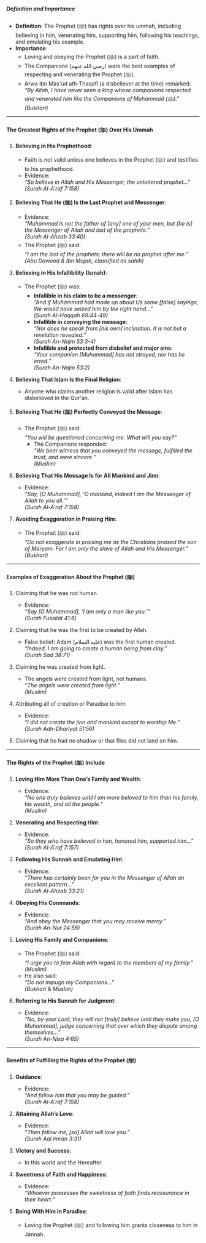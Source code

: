 ##### **Definition and Importance**  
- **Definition**: The Prophet (ﷺ) has rights over his ummah, including believing in him, venerating him, supporting him, following his teachings, and emulating his example.  
- **Importance**:  
  - Loving and obeying the Prophet (ﷺ) is a part of faith.  
  - The Companions (رضي الله عنهم) were the best examples of respecting and venerating the Prophet (ﷺ).  
  - Arwa ibn Mas'ud ath-Thaqafi (a disbeliever at the time) remarked:  
    *“By Allah, I have never seen a king whose companions respected and venerated him like the Companions of Muhammad (ﷺ).”*  
    *(Bukhari)*  

---

#### **The Greatest Rights of the Prophet (ﷺ) Over His Ummah**  
1. **Believing in His Prophethood**:  
   - Faith is not valid unless one believes in the Prophet (ﷺ) and testifies to his prophethood.  
   - Evidence:  
     *“So believe in Allah and His Messenger, the unlettered prophet...”*  
     *(Surah Al-A'raf 7:158)*  

2. **Believing That He (ﷺ) Is the Last Prophet and Messenger**:  
   - Evidence:  
     *“Muhammad is not the father of [any] one of your men, but [he is] the Messenger of Allah and last of the prophets.”*  
     *(Surah Al-Ahzab 33:40)*  
   - The Prophet (ﷺ) said:  
     *“I am the last of the prophets; there will be no prophet after me.”*  
     *(Abu Dawood & Ibn Majah, classified as sahih)*  

3. **Believing in His Infallibility (Ismah)**:  
   - The Prophet (ﷺ) was:  
     - **Infallible in his claim to be a messenger**:  
       *“And if Muhammad had made up about Us some [false] sayings, We would have seized him by the right hand...”*  
       *(Surah Al-Haqqah 69:44-49)*  
     - **Infallible in conveying the message**:  
       *“Nor does he speak from [his own] inclination. It is not but a revelation revealed.”*  
       *(Surah An-Najm 53:3-4)*  
     - **Infallible and protected from disbelief and major sins**:  
       *“Your companion [Muhammad] has not strayed, nor has he erred.”*  
       *(Surah An-Najm 53:2)*  

4. **Believing That Islam Is the Final Religion**:  
   - Anyone who claims another religion is valid after Islam has disbelieved in the Qur'an.  

5. **Believing That He (ﷺ) Perfectly Conveyed the Message**:  
   - The Prophet (ﷺ) said:  
     *“You will be questioned concerning me. What will you say?”*  
     - The Companions responded:  
       *“We bear witness that you conveyed the message, fulfilled the trust, and were sincere.”*  
       *(Muslim)*  

6. **Believing That His Message Is for All Mankind and Jinn**:  
   - Evidence:  
     *“Say, [O Muhammad], ‘O mankind, indeed I am the Messenger of Allah to you all.’”*  
     *(Surah Al-A'raf 7:158)*  

7. **Avoiding Exaggeration in Praising Him**:  
   - The Prophet (ﷺ) said:  
     *“Do not exaggerate in praising me as the Christians praised the son of Maryam. For I am only the slave of Allah and His Messenger.”*  
     *(Bukhari)*  

---

#### **Examples of Exaggeration About the Prophet (ﷺ)**  
1. Claiming that he was not human.  
   - Evidence:  
     *“Say [O Muhammad], ‘I am only a man like you.’”*  
     *(Surah Fussilat 41:6)*  

2. Claiming that he was the first to be created by Allah.  
   - False belief: Adam (عليه السلام) was the first human created.  
     *“Indeed, I am going to create a human being from clay.”*  
     *(Surah Sad 38:71)*  

3. Claiming he was created from light.  
   - The angels were created from light, not humans.  
     *“The angels were created from light.”*  
     *(Muslim)*  

4. Attributing all of creation or Paradise to him.  
   - Evidence:  
     *“I did not create the jinn and mankind except to worship Me.”*  
     *(Surah Adh-Dhariyat 51:56)*  

5. Claiming that he had no shadow or that flies did not land on him.  

---

#### **The Rights of the Prophet (ﷺ) Include**  
1. **Loving Him More Than One’s Family and Wealth**:  
   - Evidence:  
     *“No one truly believes until I am more beloved to him than his family, his wealth, and all the people.”*  
     *(Muslim)*  

2. **Venerating and Respecting Him**:  
   - Evidence:  
     *“So they who have believed in him, honored him, supported him...”*  
     *(Surah Al-A'raf 7:157)*  

3. **Following His Sunnah and Emulating Him**:  
   - Evidence:  
     *“There has certainly been for you in the Messenger of Allah an excellent pattern...”*  
     *(Surah Al-Ahzab 33:21)*  

4. **Obeying His Commands**:  
   - Evidence:  
     *“And obey the Messenger that you may receive mercy.”*  
     *(Surah An-Nur 24:56)*  

5. **Loving His Family and Companions**:  
   - The Prophet (ﷺ) said:  
     *“I urge you to fear Allah with regard to the members of my family.”*  
     *(Muslim)*  
   - He also said:  
     *“Do not impugn my Companions...”*  
     *(Bukhari & Muslim)*  

6. **Referring to His Sunnah for Judgment**:  
   - Evidence:  
     *“No, by your Lord, they will not [truly] believe until they make you, [O Muhammad], judge concerning that over which they dispute among themselves...”*  
     *(Surah An-Nisa 4:65)*  

---

#### **Benefits of Fulfilling the Rights of the Prophet (ﷺ)**  
1. **Guidance**:  
   - Evidence:  
     *“And follow him that you may be guided.”*  
     *(Surah Al-A'raf 7:158)*  

2. **Attaining Allah’s Love**:  
   - Evidence:  
     *“Then follow me, [so] Allah will love you.”*  
     *(Surah Aal Imran 3:31)*  

3. **Victory and Success**:  
   - In this world and the Hereafter.  

4. **Sweetness of Faith and Happiness**:  
   - Evidence:  
     *“Whoever possesses the sweetness of faith finds reassurance in their heart.”*  

5. **Being With Him in Paradise**:  
   - Loving the Prophet (ﷺ) and following him grants closeness to him in Jannah.  